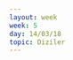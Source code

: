 ```yaml
---
layout: week
week: 5
day: 14/03/18
topic: Diziler
---
```

<!---
[slaytlar](../files/bbs515-oop/lecture5/NYP-Ders5.pdf)  
[kodlar](../files/bbs515-oop/lecture5/Ders5Kodlar.zip)  
-->